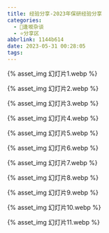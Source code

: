 ```yaml
---
title: 经验分享-2023年保研经验分享
categories:
  - 🌙逢坂杂谈
  - ⭐分享区
abbrlink: 1144b614
date: 2023-05-31 00:28:05
tags:
---
```


{% asset_img 幻灯片1.webp %}

<!--more-->

{% asset_img 幻灯片2.webp %}

{% asset_img 幻灯片3.webp %}

{% asset_img 幻灯片4.webp %}

{% asset_img 幻灯片5.webp %}

{% asset_img 幻灯片6.webp %}

{% asset_img 幻灯片7.webp %}

{% asset_img 幻灯片8.webp %}

{% asset_img 幻灯片9.webp %}

{% asset_img 幻灯片10.webp %}

{% asset_img 幻灯片11.webp %}
